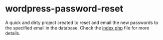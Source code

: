 wordpress-password-reset
========================

A quick and dirty project created to reset and email the new passwords to the specified email in the database. Check the <a href="https://github.com/moinnadeem/wordpress-password-reset/blob/master/index.php">index.php</a> file for more details.